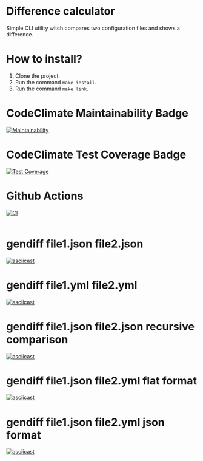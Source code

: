 # Difference calculator

Simple CLI utility witch compares two configuration files and shows a difference.

# How to install?

1. Clone the project.<br>
2. Run the command <code>make install</code>.<br>
3. Run the command <code>make link</code>.

# CodeClimate Maintainability Badge

[![Maintainability](https://api.codeclimate.com/v1/badges/a99a88d28ad37a79dbf6/maintainability)](https://codeclimate.com/github/AlekseyShlapakov/frontend-project-lvl2/maintainability)

# CodeClimate Test Coverage Badge

[![Test Coverage](https://api.codeclimate.com/v1/badges/a99a88d28ad37a79dbf6/test_coverage)](https://codeclimate.com/github/AlekseyShlapakov/frontend-project-lvl2/test_coverage)

# Github Actions

[![CI](https://github.com/AlekseyShlapakov/frontend-project-lvl2/workflows/Node%20CI/badge.svg)](https://github.com/AlekseyShlapakov/frontend-project-lvl2/actions?query=workflow%3A%22Node+CI%22)<br><br>
# gendiff file1.json file2.json<br>
[![asciicast](https://asciinema.org/a/SVkkmQNrUo4yHOLKcigXdiOGs.svg)](https://asciinema.org/a/SVkkmQNrUo4yHOLKcigXdiOGs)
# gendiff file1.yml file2.yml<br>
[![asciicast](https://asciinema.org/a/TALUMVsbxsFSe9p23OPghhVGn.svg)](https://asciinema.org/a/TALUMVsbxsFSe9p23OPghhVGn)
# gendiff file1.json file2.json recursive comparison<br>
[![asciicast](https://asciinema.org/a/5PQQYEbey97Ad1GWFXHyMiPF7.svg)](https://asciinema.org/a/5PQQYEbey97Ad1GWFXHyMiPF7)
# gendiff file1.json file2.yml flat format<br>
[![asciicast](https://asciinema.org/a/P3b7MyPG00yMwqjgJnSbNWJKs.svg)](https://asciinema.org/a/P3b7MyPG00yMwqjgJnSbNWJKs)
# gendiff file1.json file2.yml json format<br>
[![asciicast](https://asciinema.org/a/PKLkJCOmnDAZHqeb3DbtXfYbZ.svg)](https://asciinema.org/a/PKLkJCOmnDAZHqeb3DbtXfYbZ)


